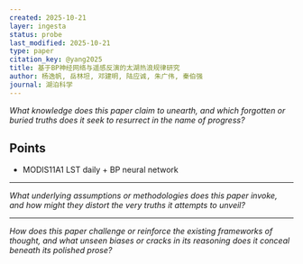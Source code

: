 ```yaml
---
created: 2025-10-21
layer: ingesta
status: probe
last_modified: 2025-10-21
type: paper
citation_key: @yang2025
title: 基于BP神经网络与遥感反演的太湖热浪规律研究
author: 杨逸帆, 岳林坦, 邓建明, 陆应诚, 朱广伟, 秦伯强
journal: 湖泊科学
---
```


*What knowledge does this paper claim to unearth,*
*and which forgotten or buried truths*
*does it seek to resurrect in the name of progress?*  

## Points

- MODIS11A1 LST daily + BP neural network

---

*What underlying assumptions or methodologies does this paper invoke,*
*and how might they distort the very truths it attempts to unveil?*  

---

*How does this paper challenge or reinforce*
*the existing frameworks of thought,*
*and what unseen biases or cracks in its reasoning*
*does it conceal beneath its polished prose?*  
